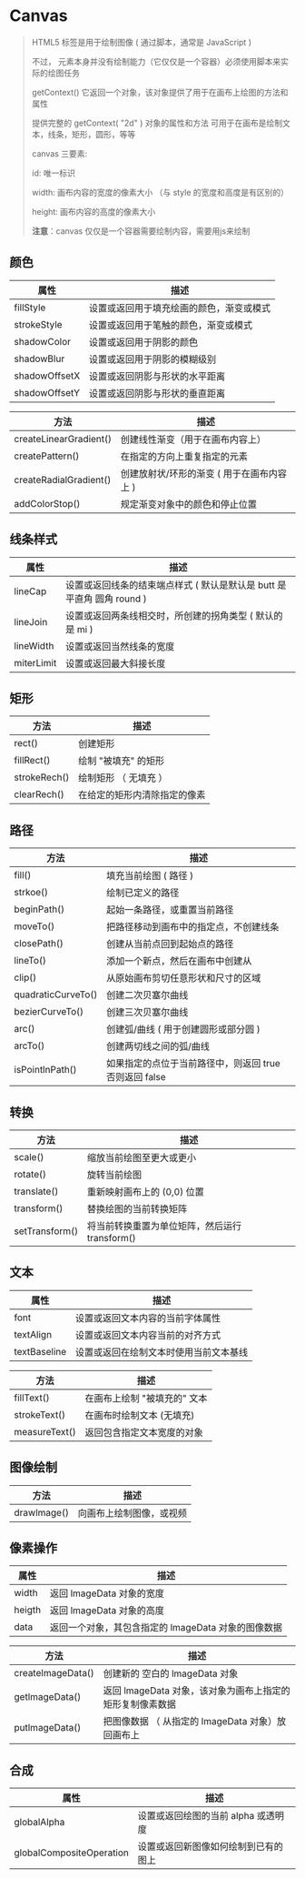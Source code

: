 # Canvas

> HTML5  <canvas> 标签是用于绘制图像 ( 通过脚本，通常是 JavaScript )
>
> 不过， <canvas> 元素本身并没有绘制能力（它仅仅是一个容器）必须使用脚本来实际的绘图任务
>
> getContext() 它返回一个对象，该对象提供了用于在画布上绘图的方法和属性
>
> 提供完整的 getContext( "2d" ) 对象的属性和方法 可用于在画布是绘制文本，线条，矩形，圆形，等等
>
>   canvas 三要素: 
>
>   id: 唯一标识
>
>   width: 画布内容的宽度的像素大小 （与 style 的宽度和高度是有区别的）
>
>   height: 画布内容的高度的像素大小
>
>   **注意**：canvas 仅仅是一个容器需要绘制内容，需要用js来绘制

## 颜色

| 属性          | 描述                                     |
| ------------- | ---------------------------------------- |
| fillStyle     | 设置或返回用于填充绘画的颜色，渐变或模式 |
| strokeStyle   | 设置或返回用于笔触的颜色，渐变或模式     |
| shadowColor   | 设置或返回用于阴影的颜色                 |
| shadowBlur    | 设置或返回用于阴影的模糊级别             |
| shadowOffsetX | 设置或返回阴影与形状的水平距离           |
| shadowOffsetY | 设置或返回阴影与形状的垂直距离           |



| 方法                   | 描述                                       |
| ---------------------- | ------------------------------------------ |
| createLinearGradient() | 创建线性渐变（用于在画布内容上）           |
| createPattern()        | 在指定的方向上重复指定的元素               |
| createRadialGradient() | 创建放射状/环形的渐变 ( 用于在画布内容上 ) |
| addColorStop()         | 规定渐变对象中的颜色和停止位置             |

## 线条样式

| 属性       | 描述                                                         |
| ---------- | ------------------------------------------------------------ |
| lineCap    | 设置或返回线条的结束端点样式 ( 默认是默认是 butt 是平直角  圆角 round ) |
| lineJoin   | 设置或返回两条线相交时，所创建的拐角类型 (  默认的是 mi )    |
| lineWidth  | 设置或返回当然线条的宽度                                     |
| miterLimit | 设置或返回最大斜接长度                                       |



## 矩形

| 方法         | 描述                         |
| ------------ | ---------------------------- |
| rect()       | 创建矩形                     |
| fillRect()   | 绘制 "被填充" 的矩形         |
| strokeRech() | 绘制矩形 （ 无填充 ）        |
| clearRech()  | 在给定的矩形内清除指定的像素 |



## 路径

| 方法               | 描述                                                   |
| ------------------ | ------------------------------------------------------ |
| fill()             | 填充当前绘图 ( 路径 )                                  |
| strkoe()           | 绘制已定义的路径                                       |
| beginPath()        | 起始一条路径，或重置当前路径                           |
| moveTo()           | 把路径移动到画布中的指定点，不创建线条                 |
| closePath()        | 创建从当前点回到起始点的路径                           |
| lineTo()           | 添加一个新点，然后在画布中创建从                       |
| clip()             | 从原始画布剪切任意形状和尺寸的区域                     |
| quadraticCurveTo() | 创建二次贝塞尔曲线                                     |
| bezierCurveTo()    | 创建三次贝塞尔曲线                                     |
| arc()              | 创建弧/曲线 ( 用于创建圆形或部分圆 )                   |
| arcTo()            | 创建两切线之间的弧/曲线                                |
| isPointlnPath()    | 如果指定的点位于当前路径中，则返回 true 否则返回 false |



## 转换

| 方法           | 描述                                           |
| -------------- | ---------------------------------------------- |
| scale()        | 缩放当前绘图至更大或更小                       |
| rotate()       | 旋转当前绘图                                   |
| translate()    | 重新映射画布上的 (0,0) 位置                    |
| transform()    | 替换绘图的当前转换矩阵                         |
| setTransform() | 将当前转换重置为单位矩阵，然后运行 transform() |

## 文本

| 属性         | 描述                                   |
| ------------ | -------------------------------------- |
| font         | 设置或返回文本内容的当前字体属性       |
| textAlign    | 设置或返回文本内容当前的对齐方式       |
| textBaseline | 设置或返回在绘制文本时使用当前文本基线 |



| 方法          | 描述                         |
| ------------- | ---------------------------- |
| fillText()    | 在画布上绘制 "被填充的" 文本 |
| strokeText()  | 在画布时绘制文本 (无填充)    |
| measureText() | 返回包含指定文本宽度的对象   |



## 图像绘制

| 方法        | 描述                     |
| ----------- | ------------------------ |
| drawlmage() | 向画布上绘制图像，或视频 |

## 像素操作

| 属性   | 描述                                                |
| ------ | --------------------------------------------------- |
| width  | 返回 lmageData 对象的宽度                           |
| heigth | 返回 lmageData 对象的高度                           |
| data   | 返回一个对象，其包含指定的 lmageData 对象的图像数据 |

| 方法              | 描述                                                      |
| ----------------- | --------------------------------------------------------- |
| createlmageData() | 创建新的 空白的 lmageData 对象                            |
| getlmageData()    | 返回 lmageData 对象，该对象为画布上指定的矩形复制像素数据 |
| putlmageData()    | 把图像数据 （ 从指定的  lmageData 对象）放回画布上        |

## 合成

| 属性                     | 描述                                 |
| ------------------------ | ------------------------------------ |
| globalAlpha              | 设置或返回绘图的当前 alpha 或透明度  |
| globalCompositeOperation | 设置或返回新图像如何绘制到已有的图上 |
